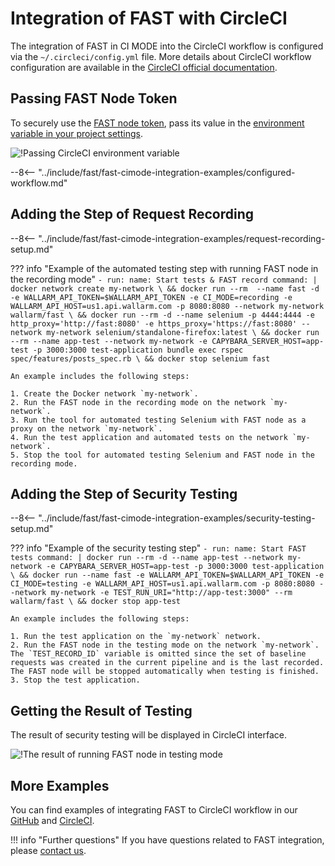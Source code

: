 [circleci-config-yaml]:         https://circleci.com/docs/2.0/writing-yaml/#section=configuration
[fast-node-token]:              ../../operations/create-node.md
[circleci-set-env-var]:         https://circleci.com/docs/2.0/env-vars/#setting-an-environment-variable-in-a-project
[circleci-example-env-var]:     ../../../images/fast/poc/common/examples/circleci-cimode/circleci-env-var-example.png
[fast-example-result]:          ../../../images/fast/poc/common/examples/circleci-cimode/circleci-example.png
[fast-ci-mode-record]:          ../ci-mode-recording.md#environment-variables-in-recording-mode
[fast-ci-mode-test]:            ../ci-mode-testing.md#environment-variables-in-testing-mode
[mail-to-us]:                   mailto:support@wallarm.com
[fast-examples-github]:         https://github.com/wallarm/fast-examples 
[fast-example-circleci]:        https://circleci.com/gh/wallarm/fast-example-circleci-dvwa-integration


# Integration of FAST with CircleCI

The integration of FAST in CI MODE into the CircleCI workflow is configured via the `~/.circleci/config.yml` file. More details about CircleCI workflow configuration are available in the [CircleCI official documentation][circleci-config-yaml].

## Passing FAST Node Token

To securely use the [FAST node token][fast-node-token], pass its value in the [environment variable in your project settings][circleci-set-env-var].

![!Passing CircleCI environment variable][circleci-example-env-var]

--8<-- "../include/fast/fast-cimode-integration-examples/configured-workflow.md"

## Adding the Step of Request Recording

--8<-- "../include/fast/fast-cimode-integration-examples/request-recording-setup.md"

??? info "Example of the automated testing step with running FAST node in the recording mode"
    ```
    - run:
          name: Start tests & FAST record
          command: |
            docker network create my-network \
            && docker run --rm  --name fast -d -e WALLARM_API_TOKEN=$WALLARM_API_TOKEN -e CI_MODE=recording -e WALLARM_API_HOST=us1.api.wallarm.com -p 8080:8080 --network my-network wallarm/fast \
            && docker run --rm -d --name selenium -p 4444:4444 -e http_proxy='http://fast:8080' -e https_proxy='https://fast:8080' --network my-network selenium/standalone-firefox:latest \
            && docker run --rm --name app-test --network my-network -e CAPYBARA_SERVER_HOST=app-test -p 3000:3000 test-application bundle exec rspec spec/features/posts_spec.rb \
            && docker stop selenium fast 
    ```

    An example includes the following steps:

    1. Create the Docker network `my-network`.
    2. Run the FAST node in the recording mode on the network `my-network`.
    3. Run the tool for automated testing Selenium with FAST node as a proxy on the network `my-network`.
    4. Run the test application and automated tests on the network `my-network`.
    5. Stop the tool for automated testing Selenium and FAST node in the recording mode.

## Adding the Step of Security Testing

--8<-- "../include/fast/fast-cimode-integration-examples/security-testing-setup.md"

??? info "Example of the security testing step"
    ```
    - run:
        name: Start FAST tests
        command: |
          docker run --rm -d --name app-test --network my-network -e CAPYBARA_SERVER_HOST=app-test -p 3000:3000 test-application \
          && docker run --name fast -e WALLARM_API_TOKEN=$WALLARM_API_TOKEN -e CI_MODE=testing -e WALLARM_API_HOST=us1.api.wallarm.com -p 8080:8080 --network my-network -e TEST_RUN_URI="http://app-test:3000" --rm wallarm/fast \
          && docker stop app-test
    ```

    An example includes the following steps:

    1. Run the test application on the `my-network` network.
    2. Run the FAST node in the testing mode on the network `my-network`. The `TEST_RECORD_ID` variable is omitted since the set of baseline requests was created in the current pipeline and is the last recorded. The FAST node will be stopped automatically when testing is finished.
    3. Stop the test application.

## Getting the Result of Testing

The result of security testing will be displayed in CircleCI interface.

![!The result of running FAST node in testing mode][fast-example-result]

## More Examples

You can find examples of integrating FAST to CircleCI workflow in our [GitHub][fast-examples-github] and [CircleCI][fast-example-circleci].

!!! info "Further questions"
    If you have questions related to FAST integration, please [contact us][mail-to-us].
